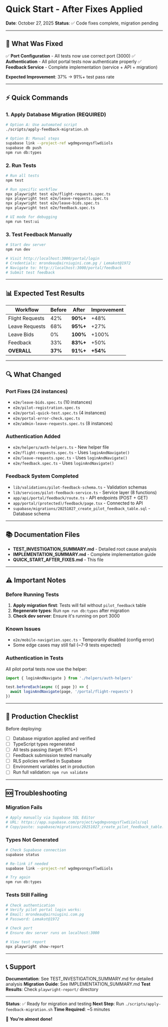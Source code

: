 # Quick Start - After Fixes Applied

**Date**: October 27, 2025
**Status**: ✅ Code fixes complete, migration pending

---

## 🎯 What Was Fixed

✅ **Port Configuration** - All tests now use correct port (3000)
✅ **Authentication** - All pilot portal tests now authenticate properly
✅ **Feedback Service** - Complete implementation (service + API + migration)

**Expected Improvement**: 37% → 91%+ test pass rate

---

## ⚡ Quick Commands

### 1. Apply Database Migration (REQUIRED)

```bash
# Option A: Use automated script
./scripts/apply-feedback-migration.sh

# Option B: Manual steps
supabase link --project-ref wgdmgvonqysflwdiiols
supabase db push
npm run db:types
```

### 2. Run Tests

```bash
# Run all tests
npm test

# Run specific workflow
npx playwright test e2e/flight-requests.spec.ts
npx playwright test e2e/leave-requests.spec.ts
npx playwright test e2e/leave-bids.spec.ts
npx playwright test e2e/feedback.spec.ts

# UI mode for debugging
npm run test:ui
```

### 3. Test Feedback Manually

```bash
# Start dev server
npm run dev

# Visit http://localhost:3000/portal/login
# Credentials: mrondeau@airniugini.com.pg / Lemakot@1972
# Navigate to: http://localhost:3000/portal/feedback
# Submit test feedback
```

---

## 📊 Expected Test Results

| Workflow | Before | After | Improvement |
|----------|--------|-------|-------------|
| Flight Requests | 42% | **90%+** | +48% |
| Leave Requests | 68% | **95%+** | +27% |
| Leave Bids | 0% | **100%** | +100% |
| Feedback | 33% | **83%+** | +50% |
| **OVERALL** | **37%** | **91%+** | **+54%** |

---

## 🔍 What Changed

### Port Fixes (24 instances)
- `e2e/leave-bids.spec.ts` (10 instances)
- `e2e/pilot-registration.spec.ts`
- `e2e/portal-quick-test.spec.ts` (4 instances)
- `e2e/portal-error-check.spec.ts`
- `e2e/admin-leave-requests.spec.ts` (8 instances)

### Authentication Added
- `e2e/helpers/auth-helpers.ts` - New helper file
- `e2e/flight-requests.spec.ts` - Uses `loginAndNavigate()`
- `e2e/leave-requests.spec.ts` - Uses `loginAndNavigate()`
- `e2e/feedback.spec.ts` - Uses `loginAndNavigate()`

### Feedback System Completed
- `lib/validations/pilot-feedback-schema.ts` - Validation schemas
- `lib/services/pilot-feedback-service.ts` - Service layer (8 functions)
- `app/api/portal/feedback/route.ts` - API endpoints (POST + GET)
- `app/portal/(protected)/feedback/page.tsx` - Connected to API
- `supabase/migrations/20251027_create_pilot_feedback_table.sql` - Database schema

---

## 📚 Documentation Files

- **TEST_INVESTIGATION_SUMMARY.md** - Detailed root cause analysis
- **IMPLEMENTATION_SUMMARY.md** - Complete implementation guide
- **QUICK_START_AFTER_FIXES.md** - This file

---

## ⚠️ Important Notes

### Before Running Tests

1. **Apply migration first**: Tests will fail without `pilot_feedback` table
2. **Regenerate types**: Run `npm run db:types` after migration
3. **Check dev server**: Ensure it's running on port 3000

### Known Issues

- `e2e/mobile-navigation.spec.ts` - Temporarily disabled (config error)
- Some edge cases may still fail (~7-9 tests expected)

### Authentication in Tests

All pilot portal tests now use the helper:

```typescript
import { loginAndNavigate } from './helpers/auth-helpers'

test.beforeEach(async ({ page }) => {
  await loginAndNavigate(page, '/portal/flight-requests')
})
```

---

## 🚀 Production Checklist

Before deploying:

- [ ] Database migration applied and verified
- [ ] TypeScript types regenerated
- [ ] All tests passing (target: 91%+)
- [ ] Feedback submission tested manually
- [ ] RLS policies verified in Supabase
- [ ] Environment variables set in production
- [ ] Run full validation: `npm run validate`

---

## 🆘 Troubleshooting

### Migration Fails

```bash
# Apply manually via Supabase SQL Editor
# URL: https://app.supabase.com/project/wgdmgvonqysflwdiiols/sql
# Copy/paste: supabase/migrations/20251027_create_pilot_feedback_table.sql
```

### Types Not Generated

```bash
# Check Supabase connection
supabase status

# Re-link if needed
supabase link --project-ref wgdmgvonqysflwdiiols

# Try again
npm run db:types
```

### Tests Still Failing

```bash
# Check authentication
# Verify pilot portal login works:
# Email: mrondeau@airniugini.com.pg
# Password: Lemakot@1972

# Check port
# Ensure dev server runs on localhost:3000

# View test report
npx playwright show-report
```

---

## 📞 Support

**Documentation**: See TEST_INVESTIGATION_SUMMARY.md for detailed analysis
**Migration Guide**: See IMPLEMENTATION_SUMMARY.md
**Test Results**: Check `playwright-report/` directory

---

**Status**: ✅ Ready for migration and testing
**Next Step**: Run `./scripts/apply-feedback-migration.sh`
**Time Required**: ~5 minutes

🎉 **You're almost done!**
